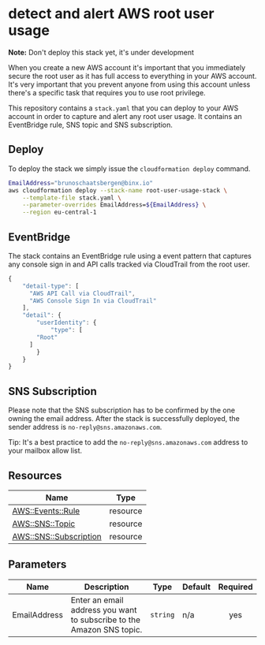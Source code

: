 # detect and alert AWS root user usage

**Note:** Don't deploy this stack yet, it's under development

When you create a new AWS account it's important that you immediately secure the root user as it has full access to everything in your AWS account. It's very important that you prevent anyone from using this account unless there's a specific task that requires you to use root privilege.

This repository contains a `stack.yaml` that you can deploy to your AWS account in order to capture and alert any root user usage. It contains an EventBridge rule, SNS topic and SNS subscription.

## Deploy

To deploy the stack we simply issue the `cloudformation deploy` command.

```sh
EmailAddress="brunoschaatsbergen@binx.io"
aws cloudformation deploy --stack-name root-user-usage-stack \
    --template-file stack.yaml \
    --parameter-overrides EmailAddress=${EmailAddress} \
    --region eu-central-1
```

## EventBridge

The stack contains an EventBridge rule using a event pattern that captures
any console sign in and API calls tracked via CloudTrail from the root user.

```javascript
{
	"detail-type": [
      "AWS API Call via CloudTrail", 
      "AWS Console Sign In via CloudTrail"
    ],
	"detail": {
		"userIdentity": {
			"type": [
        "Root"
      ]
		}
	}
}
```

## SNS Subscription

Please note that the SNS subscription has to be confirmed by the one owning the email address. After the stack is successfully deployed, the sender address is `no-reply@sns.amazonaws.com`.

Tip: It's a best practice to add the `no-reply@sns.amazonaws.com` address to your mailbox allow list.

## Resources

| Name                                                                                                                                                 | Type     |
| ---------------------------------------------------------------------------------------------------------------------------------------------------- | -------- |
| [AWS::Events::Rule](https://docs.aws.amazon.com/AWSCloudFormation/latest/UserGuide/aws-resource-events-rule.html#aws-resource-events-rule--examples) | resource |
| [AWS::SNS::Topic](https://docs.aws.amazon.com/AWSCloudFormation/latest/UserGuide/aws-properties-sns-topic.html)                                      | resource |
| [AWS::SNS::Subscription](https://docs.aws.amazon.com/AWSCloudFormation/latest/UserGuide/aws-resource-sns-subscription.html)                          | resource |

## Parameters

| Name         | Description                                                           | Type     | Default | Required |
| ------------ | --------------------------------------------------------------------- | -------- | ------- | :------: |
| EmailAddress | Enter an email address you want to subscribe to the Amazon SNS topic. | `string` | n/a     |   yes    |

